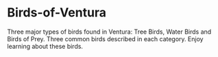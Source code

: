 # Birds-of-Ventura
Three major types of birds found in Ventura:
Tree Birds, Water Birds and Birds of Prey. Three common birds described in each category.
Enjoy learning about these birds.
